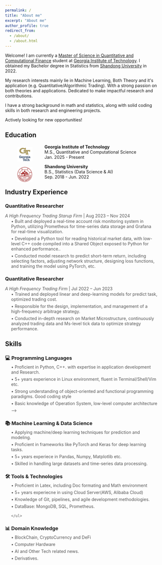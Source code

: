 ```yaml
---
permalink: /
title: "About me"
excerpt: "About me"
author_profile: true
redirect_from:
  - /about/
  - /about.html
---
```


Welcome! I am currently a [Master of Science in Quantitative and Computational Finance](https://qcf.gatech.edu) student at [Georgia Institute of Technology](https://www.gatech.edu). I obtained my Bachelor degree in Statistics from [Shandong University](https://en.sdu.edu.cn/) in 2022.

My research interests mainly lie in Machine Learning, Both Theory and it's application (e.g. Quantitative/Algorithmic Trading). With a strong passion on both theories and applications. Dedicated to make impactful research and contributions.

I have a strong background in math and statistics, along with solid coding skills in both research and engineering projects.

Actively looking for new opportunities!
## Education

<div>
  <img src="/images/gt_logo.png" style="float:left;margin-top:10px;" width="50" alt="markdown" hspace="40px">
  <p>
    <b>Georgia Institute of Technology</b><br/>
    M.S., Quantitative and Computational Science<br/>
    Jan. 2025 - Present<br/>
  </p>
</div>

<div>
  <img src="/images/logo3.png" style="float:left;margin-top:10px;" width="50" alt="markdown" hspace="40px">
  <p>
    <b>Shandong University</b><br/>
    B.S., Statistics (Data Science & AI)<br/>
    Sep. 2018 - Jun. 2022<br/>
  </p>
</div>

## Industry Experience
<div style="margin-bottom: 15px;">
  <h3 style="margin-bottom: 5px;">
    <b>Quantitative Researcher</b>
  </h3>
  <p style="font-size: 14px; color: #555; margin-bottom: 1px;">
    <i>A High Frequency Trading Starup Firm</i> | Aug 2023 – Nov 2024<br/>
  </p>
  <ul style="list-style-type: none; padding-left: 20px; font-size: 14px; color: #555; margin-top: 0;">
    <li style="margin-bottom: 6px;">• Built and deployed a real-time account risk monitoring system in Python, utilizing Prometheus for time-series data storage and Grafana for real-time visualization.</li>
    <li style="margin-bottom: 6px;">• Developed a Python tool for reading historical market data, with low-level C++ code compiled into a Shared Object exposed to Python for enhanced performance..</li>
    <li style="margin-bottom: 6px;">• Conducted model research to predict short-term return, including selecting factors, adjusting network structure, designing loss functions, and training the model using PyTorch, etc.</li>
  </ul>
</div>


<div style="margin-bottom: 15px;">
  <h3 style="margin-bottom: 5px;">
    <b>Quantitative Researcher</b>
  </h3>
  <p style="font-size: 14px; color: #555; margin-bottom: 1px;">
    <i>A High Frequency Trading Firm</i> | Jul 2022 – Jun 2023<br/>
  </p>
  <ul style="list-style-type: none; padding-left: 20px; font-size: 14px; color: #555; margin-top: 0;">
    <li style="margin-bottom: 6px;"> • Trained and deployed linear and deep-learning models for predict task, optimized trading cost.</li>
    <li style="margin-bottom: 6px;"> • Responsible for the design, implementation, and management of a high-frequency arbitrage strategy.</li>
    <li style="margin-bottom: 6px;">• Conducted in-depth research on Market Microstructure, continuously analyzed trading data and Ms-level tick data to optimize strategy performance.</li>
  </ul>
</div>
<!--
<div style="display:flex;justify-content:flex-start;">
  <img src="/images/logo1.jpg" style="float:left;object-fit:contain;" width="70" alt="markdown" hspace="30px">
  <p style="float:left;margin-top:10px;">
    <b>Shanghai AI Laboratory</b>, Software Engineer Intern<br/>
    Worked on <a href="https://opendatalab.com/home">OpenDataLab</a> platform<br/>
    Mar. 2022 - Aug. 2022<br/>
  </p>
</div> -->

<div style="margin-bottom: 30px;">
  <h2 style="margin-bottom: 15px;">Skills</h2>

  <!-- Skill 1 -->
  <div style="margin-bottom: 15px;">
    <h3 style="margin-bottom: 5px;">💻 Programming Languages</h3>
    <ul style="list-style-type: none; padding-left: 20px; font-size: 14px; color: #555; margin-top: 0;">
      <li style="margin-bottom: 6px;">• Proficient in Python, C++. with expertise in application development and Research.</li>
      <li style="margin-bottom: 6px;">• 5+ years experience in Linux environment, fluent in Terminal/Shell/Vim etc.</li>
      <li style="margin-bottom: 6px;">• Strong understanding of object-oriented and functional programming paradigms. Good coding style</li>
      <li style="margin-bottom: 6px;">• Basic knowledge of Operation System, low-level computer architecture</li> -->
    </ul>
  </div>

  <!-- Skill 2 -->

  <!-- Skill 3 -->
  <div style="margin-bottom: 15px;">
    <h3 style="margin-bottom: 5px;">📚 Machine Learning & Data Science</h3>
    <ul style="list-style-type: none; padding-left: 20px; font-size: 14px; color: #555; margin-top: 0;">
      <li style="margin-bottom: 6px;">• Applying machine/deep learning techniques for prediction and modeling.</li>
      <li style="margin-bottom: 6px;">• Proficient in frameworks like PyTorch and Keras for deep learning tasks.</li>
      <li style="margin-bottom: 6px;">• 5+ years experiece in Pandas, Numpy, Matplotlib etc.</li>
      <li style="margin-bottom: 6px;">• Skilled in handling large datasets and time-series data processing.</li>
    </ul>
  </div>

  <!-- Skill 4 -->
  <div style="margin-bottom: 15px;">
    <h3 style="margin-bottom: 5px;">🛠️ Tools & Technologies</h3>
    <ul style="list-style-type: none; padding-left: 20px; font-size: 14px; color: #555; margin-top: 0;">
      <li style="margin-bottom: 6px;">• Proficient in Latex, including Doc formating and Math environment</li>
      <li style="margin-bottom: 6px;">• 5+ years experiecne in using Cloud Server(AWS, Alibaba Cloud) </li>
      <li style="margin-bottom: 6px;">• Knowledge of Git, pipelines, and agile development methodologies.</li>
      <li style="margin-bottom: 6px;">• DataBase: MongoDB, SQL, Prometheus.</li>

    </ul>
  </div>

<div style="margin-bottom: 15px;">
    <h3 style="margin-bottom: 5px;">📊 Domain Knowledge</h3>
    <ul style="list-style-type: none; padding-left: 20px; font-size: 14px; color: #555; margin-top: 0;">
      <li style="margin-bottom: 6px;">• BlockChain, CryptoCurrency and DeFi</li>
      <li style="margin-bottom: 6px;">• Computer Hardware</li>
      <li style="margin-bottom: 6px;">• AI and Other Tech related news.</li>
      <li style="margin-bottom: 6px;">• Derivatives.</li>
    </ul>
  </div>
</div>
<!--
### Python
  - Data Science
  - Data

<!-- ### C++

### Linux

### Latex

### Math/Stat


### -->